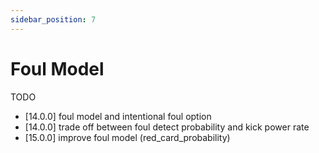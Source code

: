 ```yaml
---
sidebar_position: 7
---
```


# Foul Model

TODO

- [14.0.0] foul model and intentional foul option
- [14.0.0] trade off between foul detect probability and kick power rate
- [15.0.0] improve foul model (red_card_probability)